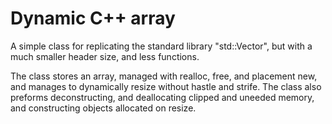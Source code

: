 # Dynamic C++ array


A simple class for replicating the standard library "std::Vector", but with a much smaller header size, and less functions.

The class stores an array, managed with realloc, free, and placement new, and manages to dynamically resize without hastle and strife.
The class also preforms deconstructing, and deallocating clipped and uneeded memory, and constructing objects allocated on resize.
